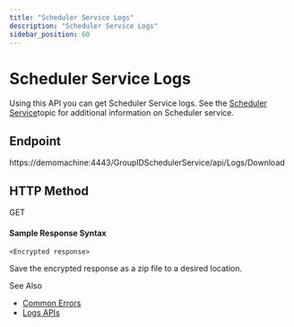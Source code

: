 ```yaml
---
title: "Scheduler Service Logs"
description: "Scheduler Service Logs"
sidebar_position: 60
---
```


# Scheduler Service Logs

Using this API you can get Scheduler Service logs. See the
[Scheduler Service](/docs/directorymanager/11.0/admincenter/service/schedulerservice.md)topic
for additional information on Scheduler service.

## Endpoint

https://demomachine:4443/GroupIDSchedulerService/api/Logs/Download

## HTTP Method

GET

#### Sample Response Syntax

```
<Encrypted response>
```

Save the encrypted response as a zip file to a desired location.

See Also

- [Common Errors](/docs/directorymanager/11.0/apis/commonerrors.md)
- [Logs APIs](/docs/directorymanager/11.0/apis/logs/logsapis.md)
